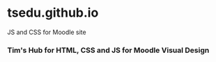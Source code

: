 # tsedu.github.io
JS and CSS for Moodle site
<h3>Tim's Hub for HTML, CSS and JS for Moodle Visual Design</h3>
